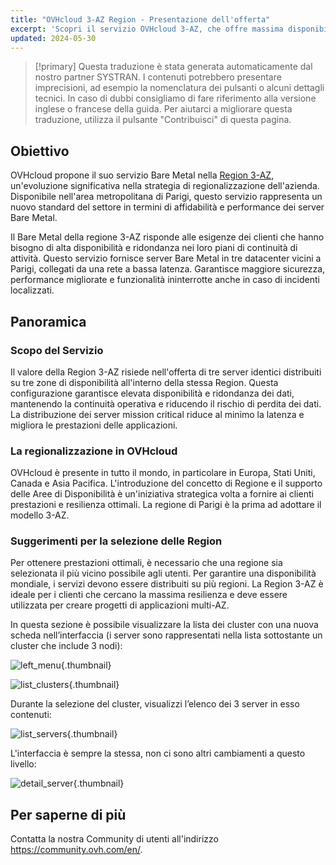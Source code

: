 ```yaml
---
title: "OVHcloud 3-AZ Region - Presentazione dell'offerta"
excerpt: 'Scopri il servizio OVHcloud 3-AZ, che offre massima disponibilità e ridondanza tra tre datacenter'
updated: 2024-05-30
---
```


> [!primary]
> Questa traduzione è stata generata automaticamente dal nostro partner SYSTRAN. I contenuti potrebbero presentare imprecisioni, ad esempio la nomenclatura dei pulsanti o alcuni dettagli tecnici. In caso di dubbi consigliamo di fare riferimento alla versione inglese o francese della guida. Per aiutarci a migliorare questa traduzione, utilizza il pulsante "Contribuisci" di questa pagina.
>

## Obiettivo

OVHcloud propone il suo servizio Bare Metal nella [Region 3-AZ](/links/bare-metal/regions), un'evoluzione significativa nella strategia di regionalizzazione dell'azienda. Disponibile nell'area metropolitana di Parigi, questo servizio rappresenta un nuovo standard del settore in termini di affidabilità e performance dei server Bare Metal.

Il Bare Metal della regione 3-AZ risponde alle esigenze dei clienti che hanno bisogno di alta disponibilità e ridondanza nei loro piani di continuità di attività. Questo servizio fornisce server Bare Metal in tre datacenter vicini a Parigi, collegati da una rete a bassa latenza. Garantisce maggiore sicurezza, performance migliorate e funzionalità ininterrotte anche in caso di incidenti localizzati.

## Panoramica

### Scopo del Servizio

Il valore della Region 3-AZ risiede nell'offerta di tre server identici distribuiti su tre zone di disponibilità all'interno della stessa Region. Questa configurazione garantisce elevata disponibilità e ridondanza dei dati, mantenendo la continuità operativa e riducendo il rischio di perdita dei dati. La distribuzione dei server mission critical riduce al minimo la latenza e migliora le prestazioni delle applicazioni.

### La regionalizzazione in OVHcloud

OVHcloud è presente in tutto il mondo, in particolare in Europa, Stati Uniti, Canada e Asia Pacifica. L'introduzione del concetto di Regione e il supporto delle Aree di Disponibilità è un'iniziativa strategica volta a fornire ai clienti prestazioni e resilienza ottimali. La regione di Parigi è la prima ad adottare il modello 3-AZ.

### Suggerimenti per la selezione delle Region

Per ottenere prestazioni ottimali, è necessario che una regione sia selezionata il più vicino possibile agli utenti. Per garantire una disponibilità mondiale, i servizi devono essere distribuiti su più regioni. La Region 3-AZ è ideale per i clienti che cercano la massima resilienza e deve essere utilizzata per creare progetti di applicazioni multi-AZ.

In questa sezione è possibile visualizzare la lista dei cluster con una nuova scheda nell’interfaccia (i server sono rappresentati nella lista sottostante un cluster che include 3 nodi):

![left_menu](images/01-20240513-blur.png){.thumbnail}

![list_clusters](images/02-20240513-blur.png){.thumbnail}

Durante la selezione del cluster, visualizzi l’elenco dei 3 server in esso contenuti:

![list_servers](images/03-20240513-blur.png){.thumbnail}

L'interfaccia è sempre la stessa, non ci sono altri cambiamenti a questo livello:

![detail_server](images/04-20240513-blur.png){.thumbnail}

## Per saperne di più

Contatta la nostra Community di utenti all'indirizzo <https://community.ovh.com/en/>.
